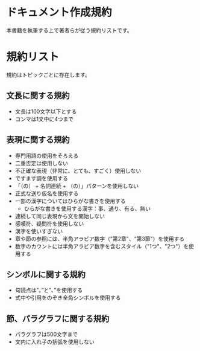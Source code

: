 # ドキュメント作成規約

本書籍を執筆する上で著者らが従う規約リストです。

# 規約リスト

規約はトピックごとに存在します。

## 文長に関する規約

- 文長は100文字以下とする
- コンマは1文中に4つまで

## 表現に関する規約

- 専門用語の使用をそろえる
- 二重否定は使用しない
- 不正確な表現（非常に、とても、すごく）使用しない
- ですます調を使用する
- 「（の） + 名詞連続 + （の）」パターンを使用しない
- 正式な送り仮名を使用する
- 一部の漢字についてはひらがな書きを使用する
  - ひらがな書きを使用する漢字：事、通り、有る、無い
- 連続して同じ表現から文を開始しない
- 感嘆符、疑問符を使用しない
- 漢字を使いすぎない
- 章や節の参照には、半角アラビア数字（"第2章"、"第3節"）を使用する
- 数字のカウントには半角アラビア数字を含むスタイル（"1つ"、"2つ"）を使用する

## シンボルに関する規約

- 句読点は”。”と”、”を使用する
- 式中や引用をのぞき全角シンボルを使用する

## 節、パラグラフに関する規約

- パラグラフは500文字まで
- 文内に入れ子の括弧を使用しない
